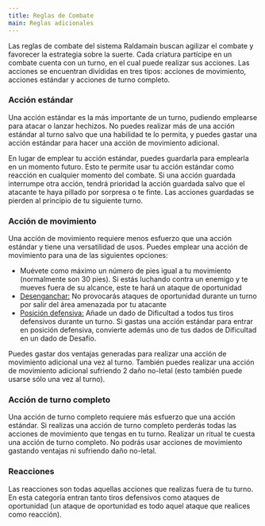 ```yaml
---
title: Reglas de Combate
main: Reglas adicionales
---
```


Las reglas de combate del sistema Raldamain buscan agilizar el combate y favorecer la estrategia sobre la suerte. Cada criatura partícipe en un combate cuenta con un turno, en el cual puede realizar sus acciones. Las acciones se encuentran divididas en tres tipos: acciones de movimiento, acciones estándar y acciones de turno completo.

### Acción estándar

Una acción estándar es la más importante de un turno, pudiendo emplearse para atacar o lanzar hechizos. No puedes realizar más de una acción estándar al turno salvo que una habilidad te lo permita, y puedes gastar una acción estándar para hacer una acción de movimiento adicional. 

En lugar de emplear tu acción estándar, puedes guardarla para emplearla en un momento futuro. Esto te permite usar tu acción estándar como reacción en cualquier momento del combate. Si una acción guardada interrumpe otra acción, tendrá prioridad la acción guardada salvo que el atacante te haya pillado por sorpresa o te finte. Las acciones guardadas se pierden al principio de tu siguiente turno.

### Acción de movimiento

Una acción de movimiento requiere menos esfuerzo que una acción estándar y tiene una versatilidad de usos. Puedes emplear una acción de movimiento para una de las siguientes opciones:

- Muévete como máximo un número de pies igual a tu movimiento (normalmente son 30 pies). Si estás luchando contra un enemigo y te mueves fuera de su alcance, este te hará un ataque de oportunidad
- <u>Desenganchar:</u> No provocarás ataques de oportunidad durante un turno por salir del área amenazada por tu atacante
- <u>Posición defensiva:</u> Añade un dado de Dificultad a todos tus tiros defensivos durante un turno. Si gastas una acción estándar para entrar en posición defensiva, convierte además uno de tus dados de Dificultad en un dado de Desafío.

Puedes gastar dos ventajas generadas para realizar una acción de movimiento adicional una vez al turno. También puedes realizar una acción de movimiento adicional sufriendo 2 daño no-letal (esto también puede usarse sólo una vez al turno).

### Acción de turno completo

Una acción de turno completo requiere más esfuerzo que una acción estándar. Si realizas una acción de turno completo perderás todas las acciones de movimiento que tengas en tu turno. Realizar un ritual te cuesta una acción de turno completo. No podrás usar acciones de movimiento gastando ventajas ni sufriendo daño no-letal.

### Reacciones

Las reacciones son todas aquellas acciones que realizas fuera de tu turno. En esta categoría entran tanto tiros defensivos como ataques de oportunidad (un ataque de oportunidad es todo aquel ataque que realices como reacción).

